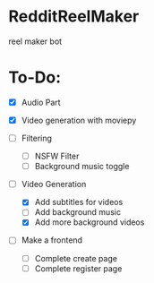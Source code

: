 # RedditReelMaker

reel maker bot

# To-Do:

- [X] Audio Part <br>
- [X] Video generation with moviepy <br>

- [ ] Filtering <br>
  - [ ] NSFW Filter <br>
  - [ ] Background music toggle <br>

- [ ] Video Generation
  - [X] Add subtitles for videos <br>
  - [ ] Add background music  <br>
  - [X] Add more background videos 
- [ ] Make a frontend <br>
  - [ ] Complete create page
  - [ ] Complete register page 
